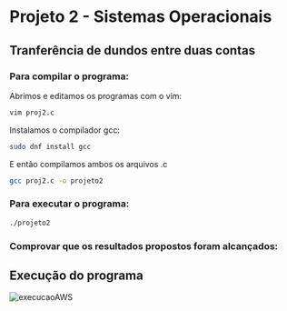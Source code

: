 # Projeto 2 - Sistemas Operacionais
## Tranferência de dundos entre duas contas

### Para compilar o programa: 
Abrimos e editamos os programas com o vim:
```bash
vim proj2.c
```
Instalamos o compilador gcc:
```bash
sudo dnf install gcc
```
E então compilamos ambos os arquivos .c
```bash
gcc proj2.c -o projeto2
```

### Para executar o programa:
```bash
./projeto2
```
### Comprovar que os resultados propostos foram alcançados:

## Execução do programa

<img src="" alt="execucaoAWS">
